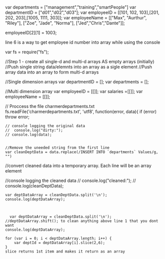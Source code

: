 var departments = ["management","training","smartPeople"]
var departmentID = ["d01","d02","d03"];
var employeeID = [[101, 102, 103],[201, 202, 203],[1005, 1111, 303]];
var employeeName = [["Max", "Aurthur", "Riley"], ["Zoe", "Jade", "Norma"], ["Jed","Chris","Dante"]];

employeeID[2][1] = 1003;

line 6 is a way to get employee id number into array while using the console



var fs = require("fs");

//Step 1 - create all single-d and multi-d arrays AS empty arrays (initially)
    //Push single string data/elemnts into an array as a sigle element 
    //Push array data into an array to form multi-d arrays 


//Single dimension arrays
var departmentID = [];
var departments = [];

//Multi dimension array
var employeeID = [[]];
var salaries =[[]];
var employeeName = [[]];

// Proccess the file charmerdepartments.txt
fs.readFile('charmerdepartments.txt', 'utf8', function(error, data){
    if (error) throw error;
    
    // console logging the original data
    //  console.log("dirty:");
    // console.log(data);
    
    
    //Remove the uneeded string from the first line 
    var cleanDeptData = data.replace(/INSERT INTO `departments` Values/g, "")
   
   //convert cleaned data into a temporary array. Each line will be an array element
   
   
   //console logging the cleaned data
    // console.log("cleaned:");
    // console.log(cleanDeptData);
    
    var deptDataArray = cleanDeptData.split('\n');
    console.log(deptDataArray);
    
    
    
      var deptDataArray = cleanDeptData.split('\n');
    //deptDataArray.shift(); to clean anything above line 1 that you dont want 
    console.log(deptDataArray);

    for (var i = 0; i < deptDataArray.length; i++) {
        var deptId = deptDataArray[i].slice(2,6);
    }
    slice returns 1st item and makes it return as an array 






